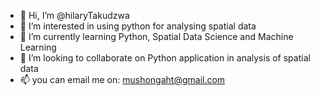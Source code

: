 - 👋 Hi, I’m @hilaryTakudzwa
- 👀 I’m interested in using python for analysing spatial data
- 🌱 I’m currently learning Python, Spatial Data Science and Machine Learning
- 💞️ I’m looking to collaborate on Python application in analysis of spatial data
- 📫 you can email me on: mushongaht@gmail.com

<!---
hilaryTakudzwa/hilaryTakudzwa is a ✨ special ✨ repository because its `README.md` (this file) appears on your GitHub profile.
You can click the Preview link to take a look at your changes.
--->
